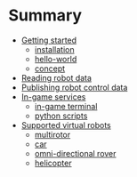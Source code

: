 # Summary

- [Getting started](./ch1/1_intro.md)
    - [installation](./ch1/2_install.md)
    - [hello-world](./ch1/3_hello_world.md)
    - [concept](./ch1/4_concept.md)
- [Reading robot data]()
- [Publishing robot control data]()
- [In-game services]()
    - [in-game terminal]()
    - [python scripts]()
- [Supported virtual robots]()
    - [multirotor]()
    - [car]()
    - [omni-directional rover]()
    - [helicopter]()



